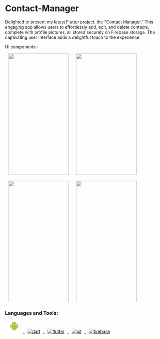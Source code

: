 # Contact-Manager
<p>Delighted to present my latest Flutter project, the "Contact Manager." This engaging app allows users to effortlessly add, edit, and delete contacts, 
complete with profile pictures, all stored securely on Firebase storage. The captivating user interface adds a delightful touch to the experience.</p>

UI components:-
<p float="left">
  <img src="https://github.com/Anshu-Parmar/Contact-Manager/assets/92868018/3af6dcde-4162-4882-b01f-76f7641a6d99" width="200" height="400" hspace="10"/>
  <img src="https://github.com/Anshu-Parmar/Contact-Manager/assets/92868018/6a38498c-3fde-43c4-a6d2-1b8055e68854" width="200" height="400" hspace="10"/>
  <br><br>
  <img src="https://github.com/Anshu-Parmar/Contact-Manager/assets/92868018/cd4b9d5b-66e3-400f-831b-4de4d1042144" width="200" height="400" hspace="10"/>
  <img src="https://github.com/Anshu-Parmar/Contact-Manager/assets/92868018/6f3b692b-464e-4fee-9d17-cb2a11da8db2" width="200" height="400" hspace="10"/>
</p>

<h3 align="left">Languages and Tools:</h3>
<p align="left"> <a href="https://developer.android.com" target="_blank" rel="noreferrer"> <img src="https://raw.githubusercontent.com/devicons/devicon/master/icons/android/android-original-wordmark.svg" alt="android" width="40" height="40" hspace="10"/> </a>  <a href="https://dart.dev" target="_blank" rel="noreferrer"> <img src="https://www.vectorlogo.zone/logos/dartlang/dartlang-icon.svg" alt="dart" width="40" height="40" hspace="10"/> </a> <a href="https://flutter.dev" target="_blank" rel="noreferrer"> <img src="https://www.vectorlogo.zone/logos/flutterio/flutterio-icon.svg" alt="flutter" width="40" height="40" hspace="10"/> </a> <a href="https://git-scm.com/" target="_blank" rel="noreferrer"> <img src="https://www.vectorlogo.zone/logos/git-scm/git-scm-icon.svg" alt="git" width="40" height="40" hspace="10"/> </a><a href="https://firebase.google.com/" target="_blank" rel="noreferrer"> <img src="https://www.vectorlogo.zone/logos/firebase/firebase-icon.svg" alt="firebase" width="40" height="40" hspace="10"/> </a>  </p>
